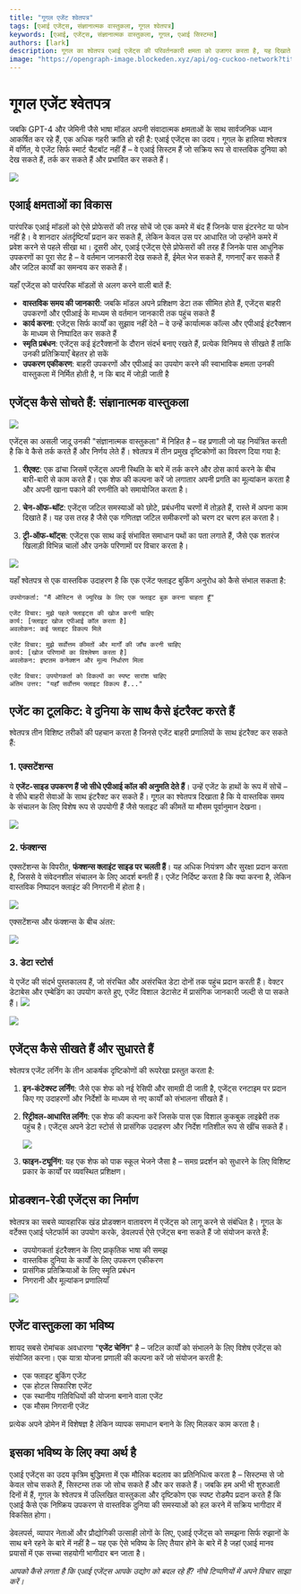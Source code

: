 ```yaml
---
title: "गूगल एजेंट श्वेतपत्र"
tags: [एआई एजेंट्स, संज्ञानात्मक वास्तुकला, गूगल श्वेतपत्र]
keywords: [एआई, एजेंट्स, संज्ञानात्मक वास्तुकला, गूगल, एआई सिस्टम्स]
authors: [lark]
description: गूगल का श्वेतपत्र एआई एजेंट्स की परिवर्तनकारी क्षमता को उजागर करता है, यह दिखाते हुए कि वे वास्तविक दुनिया को कैसे देख सकते हैं, तर्क कर सकते हैं और प्रभावित कर सकते हैं। जानें कि ये एजेंट पारंपरिक एआई मॉडलों से कैसे भिन्न हैं, वास्तविक समय की जानकारी तक पहुंच, कार्य करने की क्षमता और उपकरण एकीकरण के माध्यम से।
image: "https://opengraph-image.blockeden.xyz/api/og-cuckoo-network?title=%E0%A4%97%E0%A5%82%E0%A4%97%E0%A4%B2%20%E0%A4%8F%E0%A4%9C%E0%A5%87%E0%A4%82%E0%A4%9F%20%E0%A4%B6%E0%A5%8D%E0%A4%B5%E0%A5%87%E0%A4%A4%E0%A4%AA%E0%A4%A4%E0%A5%8D%E0%A4%B0"
---
```


# गूगल एजेंट श्वेतपत्र

जबकि GPT-4 और जेमिनी जैसे भाषा मॉडल अपनी संवादात्मक क्षमताओं के साथ सार्वजनिक ध्यान आकर्षित कर रहे हैं, एक अधिक गहरी क्रांति हो रही है: एआई एजेंट्स का उदय। गूगल के हालिया श्वेतपत्र में वर्णित, ये एजेंट सिर्फ स्मार्ट चैटबॉट नहीं हैं – वे एआई सिस्टम हैं जो सक्रिय रूप से वास्तविक दुनिया को देख सकते हैं, तर्क कर सकते हैं और प्रभावित कर सकते हैं।

![](https://opengraph-image.blockeden.xyz/api/og-cuckoo-network?title=%E0%A4%97%E0%A5%82%E0%A4%97%E0%A4%B2%20%E0%A4%8F%E0%A4%9C%E0%A5%87%E0%A4%82%E0%A4%9F%20%E0%A4%B6%E0%A5%8D%E0%A4%B5%E0%A5%87%E0%A4%A4%E0%A4%AA%E0%A4%A4%E0%A5%8D%E0%A4%B0)

## एआई क्षमताओं का विकास

पारंपरिक एआई मॉडलों को ऐसे प्रोफेसरों की तरह सोचें जो एक कमरे में बंद हैं जिनके पास इंटरनेट या फोन नहीं है। वे शानदार अंतर्दृष्टियाँ प्रदान कर सकते हैं, लेकिन केवल उस पर आधारित जो उन्होंने कमरे में प्रवेश करने से पहले सीखा था। दूसरी ओर, एआई एजेंट्स ऐसे प्रोफेसरों की तरह हैं जिनके पास आधुनिक उपकरणों का पूरा सेट है – वे वर्तमान जानकारी देख सकते हैं, ईमेल भेज सकते हैं, गणनाएँ कर सकते हैं और जटिल कार्यों का समन्वय कर सकते हैं।

यहाँ एजेंट्स को पारंपरिक मॉडलों से अलग करने वाली बातें हैं:

- **वास्तविक समय की जानकारी**: जबकि मॉडल अपने प्रशिक्षण डेटा तक सीमित होते हैं, एजेंट्स बाहरी उपकरणों और एपीआई के माध्यम से वर्तमान जानकारी तक पहुंच सकते हैं
- **कार्य करना**: एजेंट्स सिर्फ कार्यों का सुझाव नहीं देते – वे उन्हें कार्यात्मक कॉल्स और एपीआई इंटरैक्शन के माध्यम से निष्पादित कर सकते हैं
- **स्मृति प्रबंधन**: एजेंट्स कई इंटरैक्शनों के दौरान संदर्भ बनाए रखते हैं, प्रत्येक विनिमय से सीखते हैं ताकि उनकी प्रतिक्रियाएँ बेहतर हो सकें
- **उपकरण एकीकरण**: बाहरी उपकरणों और एपीआई का उपयोग करने की स्वाभाविक क्षमता उनकी वास्तुकला में निर्मित होती है, न कि बाद में जोड़ी जाती है

## एजेंट्स कैसे सोचते हैं: संज्ञानात्मक वास्तुकला

![](https://cuckoo-network.b-cdn.net/google-agent-1-arch.webp)

एजेंट्स का असली जादू उनकी "संज्ञानात्मक वास्तुकला" में निहित है – वह प्रणाली जो यह नियंत्रित करती है कि वे कैसे तर्क करते हैं और निर्णय लेते हैं। श्वेतपत्र में तीन प्रमुख दृष्टिकोणों का विवरण दिया गया है:

1. **रीएक्ट**: एक ढांचा जिसमें एजेंट्स अपनी स्थिति के बारे में तर्क करने और ठोस कार्य करने के बीच बारी-बारी से काम करते हैं। एक शेफ की कल्पना करें जो लगातार अपनी प्रगति का मूल्यांकन करता है और अपनी खाना पकाने की रणनीति को समायोजित करता है।

2. **चेन-ऑफ-थॉट**: एजेंट्स जटिल समस्याओं को छोटे, प्रबंधनीय चरणों में तोड़ते हैं, रास्ते में अपना काम दिखाते हैं। यह उस तरह है जैसे एक गणितज्ञ जटिल समीकरणों को चरण दर चरण हल करता है।

3. **ट्री-ऑफ-थॉट्स**: एजेंट्स एक साथ कई संभावित समाधान पथों का पता लगाते हैं, जैसे एक शतरंज खिलाड़ी विभिन्न चालों और उनके परिणामों पर विचार करता है।

![](https://cuckoo-network.b-cdn.net/google-agent-2-reasoning-in-the-orchestration-layer.webp)

यहाँ श्वेतपत्र से एक वास्तविक उदाहरण है कि एक एजेंट फ्लाइट बुकिंग अनुरोध को कैसे संभाल सकता है:

```
उपयोगकर्ता: "मैं ऑस्टिन से ज्यूरिख के लिए एक फ्लाइट बुक करना चाहता हूँ"

एजेंट विचार: मुझे पहले फ्लाइट्स की खोज करनी चाहिए
कार्य: [फ्लाइट खोज एपीआई कॉल करता है]
अवलोकन: कई फ्लाइट विकल्प मिले

एजेंट विचार: मुझे सर्वोत्तम कीमतों और मार्गों की जाँच करनी चाहिए
कार्य: [खोज परिणामों का विश्लेषण करता है]
अवलोकन: इष्टतम कनेक्शन और मूल्य निर्धारण मिला

एजेंट विचार: उपयोगकर्ता को विकल्पों का स्पष्ट सारांश चाहिए
अंतिम उत्तर: "यहाँ सर्वोत्तम फ्लाइट विकल्प हैं..."
```

## एजेंट का टूलकिट: वे दुनिया के साथ कैसे इंटरैक्ट करते हैं

श्वेतपत्र तीन विशिष्ट तरीकों की पहचान करता है जिनसे एजेंट बाहरी प्रणालियों के साथ इंटरैक्ट कर सकते हैं:

### 1. एक्सटेंशन्स

ये **एजेंट-साइड उपकरण हैं जो सीधे एपीआई कॉल की अनुमति देते हैं**। उन्हें एजेंट के हाथों के रूप में सोचें – वे सीधे बाहरी सेवाओं के साथ इंटरैक्ट कर सकते हैं। गूगल का श्वेतपत्र दिखाता है कि ये वास्तविक समय के संचालन के लिए विशेष रूप से उपयोगी हैं जैसे फ्लाइट की कीमतें या मौसम पूर्वानुमान देखना।

![](https://cuckoo-network.b-cdn.net/google-agent-3-extension.webp)

### 2. फंक्शन्स
एक्सटेंशन्स के विपरीत, **फंक्शन्स क्लाइंट साइड पर चलती हैं**। यह अधिक नियंत्रण और सुरक्षा प्रदान करता है, जिससे वे संवेदनशील संचालन के लिए आदर्श बनती हैं। एजेंट निर्दिष्ट करता है कि क्या करना है, लेकिन वास्तविक निष्पादन क्लाइंट की निगरानी में होता है।

![](https://cuckoo-network.b-cdn.net/google-agent-8-function.webp)

एक्सटेंशन्स और फंक्शन्स के बीच अंतर:

![](https://cuckoo-network.b-cdn.net/google-agent-9-diff-extensions-functions.webp)

### 3. डेटा स्टोर्स

ये एजेंट की संदर्भ पुस्तकालय हैं, जो संरचित और असंरचित डेटा दोनों तक पहुंच प्रदान करती हैं। वेक्टर डेटाबेस और एम्बेडिंग का उपयोग करते हुए, एजेंट विशाल डेटासेट में प्रासंगिक जानकारी जल्दी से पा सकते हैं।
![](https://cuckoo-network.b-cdn.net/google-agent-4-data-store.webp)

![](https://cuckoo-network.b-cdn.net/google-agent-5-data-store-details.webp)

## एजेंट्स कैसे सीखते हैं और सुधारते हैं

श्वेतपत्र एजेंट लर्निंग के तीन आकर्षक दृष्टिकोणों की रूपरेखा प्रस्तुत करता है:

1. **इन-कंटेक्स्ट लर्निंग**: जैसे एक शेफ को नई रेसिपी और सामग्री दी जाती है, एजेंट्स रनटाइम पर प्रदान किए गए उदाहरणों और निर्देशों के माध्यम से नए कार्यों को संभालना सीखते हैं।

2. **रिट्रीवल-आधारित लर्निंग**: एक शेफ की कल्पना करें जिसके पास एक विशाल कुकबुक लाइब्रेरी तक पहुंच है। एजेंट्स अपने डेटा स्टोर्स से प्रासंगिक उदाहरण और निर्देश गतिशील रूप से खींच सकते हैं।

   ![](https://cuckoo-network.b-cdn.net/google-agent-6-rag-workflow.webp)

3. **फाइन-ट्यूनिंग**: यह एक शेफ को पाक स्कूल भेजने जैसा है – समग्र प्रदर्शन को सुधारने के लिए विशिष्ट प्रकार के कार्यों पर व्यवस्थित प्रशिक्षण।

## प्रोडक्शन-रेडी एजेंट्स का निर्माण

श्वेतपत्र का सबसे व्यावहारिक खंड प्रोडक्शन वातावरण में एजेंट्स को लागू करने से संबंधित है। गूगल के वर्टेक्स एआई प्लेटफॉर्म का उपयोग करके, डेवलपर्स ऐसे एजेंट्स बना सकते हैं जो संयोजन करते हैं:

- उपयोगकर्ता इंटरैक्शन के लिए प्राकृतिक भाषा की समझ
- वास्तविक दुनिया के कार्यों के लिए उपकरण एकीकरण
- प्रासंगिक प्रतिक्रियाओं के लिए स्मृति प्रबंधन
- निगरानी और मूल्यांकन प्रणालियाँ

![](https://cuckoo-network.b-cdn.net/google-agent-7-e2e-built-with-vertex.webp)

## एजेंट वास्तुकला का भविष्य

शायद सबसे रोमांचक अवधारणा "**एजेंट चेनिंग**" है – जटिल कार्यों को संभालने के लिए विशेष एजेंट्स को संयोजित करना। एक यात्रा योजना प्रणाली की कल्पना करें जो संयोजन करती है:

- एक फ्लाइट बुकिंग एजेंट
- एक होटल सिफारिश एजेंट
- एक स्थानीय गतिविधियों की योजना बनाने वाला एजेंट
- एक मौसम निगरानी एजेंट

प्रत्येक अपने डोमेन में विशेषज्ञ है लेकिन व्यापक समाधान बनाने के लिए मिलकर काम करता है।

## इसका भविष्य के लिए क्या अर्थ है

एआई एजेंट्स का उदय कृत्रिम बुद्धिमत्ता में एक मौलिक बदलाव का प्रतिनिधित्व करता है – सिस्टम्स से जो केवल सोच सकते हैं, सिस्टम्स तक जो सोच सकते हैं और कर सकते हैं। जबकि हम अभी भी शुरुआती दिनों में हैं, गूगल के श्वेतपत्र में उल्लिखित वास्तुकला और दृष्टिकोण एक स्पष्ट रोडमैप प्रदान करते हैं कि एआई कैसे एक निष्क्रिय उपकरण से वास्तविक दुनिया की समस्याओं को हल करने में सक्रिय भागीदार में विकसित होगा।

डेवलपर्स, व्यापार नेताओं और प्रौद्योगिकी उत्साही लोगों के लिए, एआई एजेंट्स को समझना सिर्फ रुझानों के साथ बने रहने के बारे में नहीं है – यह एक ऐसे भविष्य के लिए तैयार होने के बारे में है जहां एआई मानव प्रयासों में एक सच्चा सहयोगी भागीदार बन जाता है।

*आपको कैसे लगता है कि एआई एजेंट्स आपके उद्योग को बदल रहे हैं? नीचे टिप्पणियों में अपने विचार साझा करें।*

